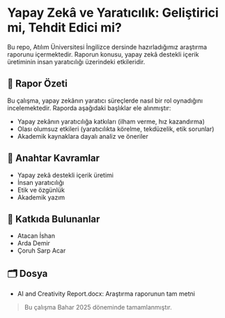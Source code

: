 # Yapay Zekâ ve Yaratıcılık: Geliştirici mi, Tehdit Edici mi?

Bu repo, Atılım Üniversitesi İngilizce dersinde hazırladığımız araştırma raporunu içermektedir. Raporun konusu, yapay zekâ destekli içerik üretiminin insan yaratıcılığı üzerindeki etkileridir.

## 📄 Rapor Özeti

Bu çalışma, yapay zekânın yaratıcı süreçlerde nasıl bir rol oynadığını incelemektedir. 
Raporda aşağıdaki başlıklar ele alınmıştır:

- Yapay zekânın yaratıcılığa katkıları (ilham verme, hız kazandırma)
- Olası olumsuz etkileri (yaratıcılıkta körelme, tekdüzelik, etik sorunlar)
- Akademik kaynaklara dayalı analiz ve öneriler

## 🧠 Anahtar Kavramlar

- Yapay zekâ destekli içerik üretimi
- İnsan yaratıcılığı
- Etik ve özgünlük
- Akademik yazım

## 👥 Katkıda Bulunanlar

- Atacan İshan  
- Arda Demir  
- Çoruh Sarp Acar

## 🗂️ Dosya

- AI and Creativity Report.docx: Araştırma raporunun tam metni

> Bu çalışma Bahar 2025 döneminde tamamlanmıştır.

